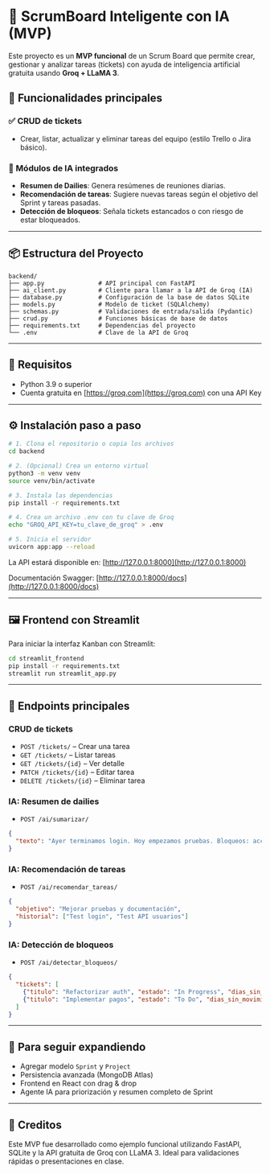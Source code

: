 # 🧠 ScrumBoard Inteligente con IA (MVP)

Este proyecto es un **MVP funcional** de un Scrum Board que permite crear, gestionar y analizar tareas (tickets) con ayuda de inteligencia artificial gratuita usando **Groq + LLaMA 3**.

## 🚀 Funcionalidades principales

### ✅ CRUD de tickets

* Crear, listar, actualizar y eliminar tareas del equipo (estilo Trello o Jira básico).

### 🤖 Módulos de IA integrados

* **Resumen de Dailies**: Genera resúmenes de reuniones diarias.
* **Recomendación de tareas**: Sugiere nuevas tareas según el objetivo del Sprint y tareas pasadas.
* **Detección de bloqueos**: Señala tickets estancados o con riesgo de estar bloqueados.

---

## 📦 Estructura del Proyecto

```
backend/
├── app.py               # API principal con FastAPI
├── ai_client.py         # Cliente para llamar a la API de Groq (IA)
├── database.py          # Configuración de la base de datos SQLite
├── models.py            # Modelo de ticket (SQLAlchemy)
├── schemas.py           # Validaciones de entrada/salida (Pydantic)
├── crud.py              # Funciones básicas de base de datos
├── requirements.txt     # Dependencias del proyecto
└── .env                 # Clave de la API de Groq
```

---

## 🔪 Requisitos

* Python 3.9 o superior
* Cuenta gratuita en [https://groq.com](https://groq.com) con una API Key

---

## ⚙️ Instalación paso a paso

```bash
# 1. Clona el repositorio o copia los archivos
cd backend

# 2. (Opcional) Crea un entorno virtual
python3 -m venv venv
source venv/bin/activate

# 3. Instala las dependencias
pip install -r requirements.txt

# 4. Crea un archivo .env con tu clave de Groq
echo "GROQ_API_KEY=tu_clave_de_groq" > .env

# 5. Inicia el servidor
uvicorn app:app --reload
```

La API estará disponible en: [http://127.0.0.1:8000](http://127.0.0.1:8000)

Documentación Swagger: [http://127.0.0.1:8000/docs](http://127.0.0.1:8000/docs)

---

## 🖼️ Frontend con Streamlit

Para iniciar la interfaz Kanban con Streamlit:

```bash
cd streamlit_frontend
pip install -r requirements.txt
streamlit run streamlit_app.py
```

---

## 🔢 Endpoints principales

### CRUD de tickets

* `POST /tickets/` – Crear una tarea
* `GET /tickets/` – Listar tareas
* `GET /tickets/{id}` – Ver detalle
* `PATCH /tickets/{id}` – Editar tarea
* `DELETE /tickets/{id}` – Eliminar tarea

### IA: Resumen de dailies

* `POST /ai/sumarizar/`

```json
{
  "texto": "Ayer terminamos login. Hoy empezamos pruebas. Bloqueos: acceso a staging."
}
```

### IA: Recomendación de tareas

* `POST /ai/recomendar_tareas/`

```json
{
  "objetivo": "Mejorar pruebas y documentación",
  "historial": ["Test login", "Test API usuarios"]
}
```

### IA: Detección de bloqueos

* `POST /ai/detectar_bloqueos/`

```json
{
  "tickets": [
    {"titulo": "Refactorizar auth", "estado": "In Progress", "dias_sin_movimiento": 5, "etiquetas": []},
    {"titulo": "Implementar pagos", "estado": "To Do", "dias_sin_movimiento": 0, "etiquetas": ["bloqueado"]}
  ]
}
```

---

## 🚀 Para seguir expandiendo

* Agregar modelo `Sprint` y `Project`
* Persistencia avanzada (MongoDB Atlas)
* Frontend en React con drag & drop
* Agente IA para priorización y resumen completo de Sprint

---

## 🙌 Creditos

Este MVP fue desarrollado como ejemplo funcional utilizando FastAPI, SQLite y la API gratuita de Groq con LLaMA 3. Ideal para validaciones rápidas o presentaciones en clase.
